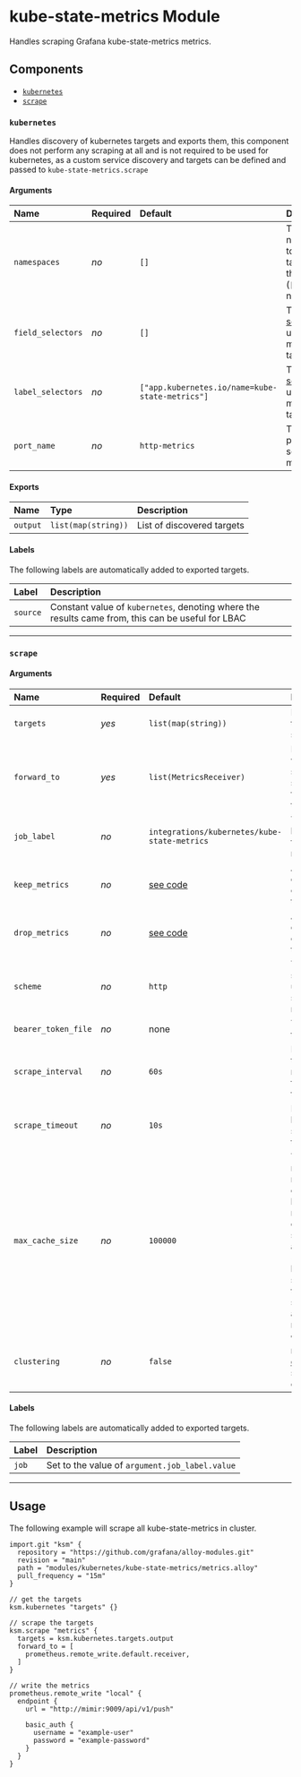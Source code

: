 # kube-state-metrics Module

Handles scraping Grafana kube-state-metrics metrics.

## Components

-   [`kubernetes`](#kubernetes)
-   [`scrape`](#scrape)

### `kubernetes`

Handles discovery of kubernetes targets and exports them, this component does not perform any scraping at all and is not
required to be used for kubernetes, as a custom service discovery and targets can be defined and passed to
`kube-state-metrics.scrape`

#### Arguments

| Name              | Required | Default                                         | Description                                                                                                                               |
|:------------------|:---------|:------------------------------------------------|:------------------------------------------------------------------------------------------------------------------------------------------|
| `namespaces`      | _no_     | `[]`                                            | The namespaces to look for targets in, the default (`[]`) is all namespaces                                                               |
| `field_selectors` | _no_     | `[]`                                            | The [field selectors](https://kubernetes.io/docs/concepts/overview/working-with-objects/field-selectors/) to use to find matching targets |
| `label_selectors` | _no_     | `["app.kubernetes.io/name=kube-state-metrics"]` | The [label selectors](https://kubernetes.io/docs/concepts/overview/working-with-objects/labels/) to use to find matching targets          |
| `port_name`       | _no_     | `http-metrics`                                  | The of the port to scrape metrics from                                                                                                    |

#### Exports

| Name     | Type                | Description                |
|:---------|:--------------------|:---------------------------|
| `output` | `list(map(string))` | List of discovered targets |

#### Labels

The following labels are automatically added to exported targets.

| Label    | Description                                                                                       |
|:---------|:--------------------------------------------------------------------------------------------------|
| `source` | Constant value of `kubernetes`, denoting where the results came from, this can be useful for LBAC |

---

### `scrape`

#### Arguments

| Name                | Required | Default                                      | Description                                                                                                                                         |
|:--------------------|:---------|:---------------------------------------------|:----------------------------------------------------------------------------------------------------------------------------------------------------|
| `targets`           | _yes_    | `list(map(string))`                          | List of targets to scrape                                                                                                                           |
| `forward_to`        | _yes_    | `list(MetricsReceiver)`                      | Must be a where scraped should be forwarded to                                                                                                      |
| `job_label`         | _no_     | `integrations/kubernetes/kube-state-metrics` | The job label to add for all metrics                                                                                                                |
| `keep_metrics`      | _no_     | [see code](metrics.alloy#L164)               | A regular expression of metrics to keep                                                                                                             |
| `drop_metrics`      | _no_     | [see code](metrics.alloy#L157)               | A regular expression of metrics to drop                                                                                                             |
| `scheme`            | _no_     | `http`                                       | The scheme to use when scraping metrics                                                                                                             |
| `bearer_token_file` | _no_     | none                                         | The bearer token file                                                                                                                               |
| `scrape_interval`   | _no_     | `60s`                                        | How often to scrape metrics from the targets                                                                                                        |
| `scrape_timeout`    | _no_     | `10s`                                        | How long before a scrape times out                                                                                                                  |
| `max_cache_size`    | _no_     | `100000`                                     | The maximum number of elements to hold in the relabeling cache.  This should be at least 2x-5x your largest scrape target or samples appended rate. |
| `clustering`        | _no_     | `false`                                      | Whether or not [clustering](https://grafana.com/docs/kube-state-metrics/latest/flow/concepts/clustering/) should be enabled                         |

#### Labels

The following labels are automatically added to exported targets.

| Label | Description                                    |
|:------|:-----------------------------------------------|
| `job` | Set to the value of `argument.job_label.value` |

---

## Usage

The following example will scrape all kube-state-metrics in cluster.

```alloy
import.git "ksm" {
  repository = "https://github.com/grafana/alloy-modules.git"
  revision = "main"
  path = "modules/kubernetes/kube-state-metrics/metrics.alloy"
  pull_frequency = "15m"
}

// get the targets
ksm.kubernetes "targets" {}

// scrape the targets
ksm.scrape "metrics" {
  targets = ksm.kubernetes.targets.output
  forward_to = [
    prometheus.remote_write.default.receiver,
  ]
}

// write the metrics
prometheus.remote_write "local" {
  endpoint {
    url = "http://mimir:9009/api/v1/push"

    basic_auth {
      username = "example-user"
      password = "example-password"
    }
  }
}
```
